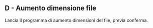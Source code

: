 ## D - Aumento dimensione file
Lancia il programma di aumento dimensioni del file, previa conferma.
